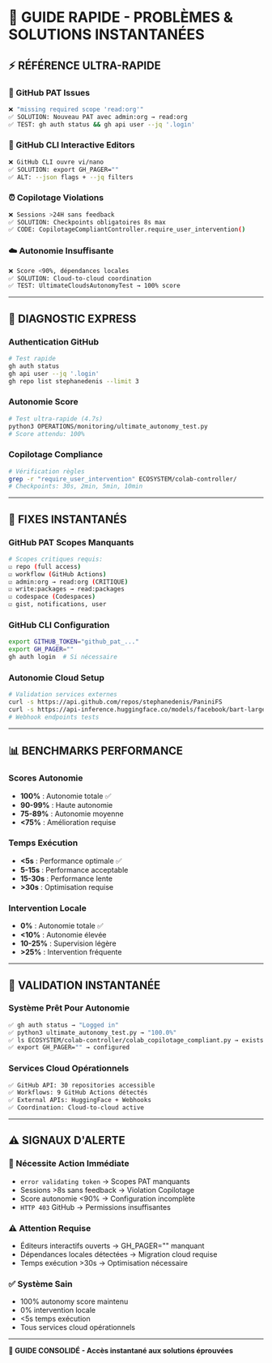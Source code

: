 # 🚨 GUIDE RAPIDE - PROBLÈMES & SOLUTIONS INSTANTANÉES

## ⚡ **RÉFÉRENCE ULTRA-RAPIDE**

### **🔐 GitHub PAT Issues**
```bash
❌ "missing required scope 'read:org'"
✅ SOLUTION: Nouveau PAT avec admin:org → read:org
✅ TEST: gh auth status && gh api user --jq '.login'
```

### **🔧 GitHub CLI Interactive Editors**
```bash
❌ GitHub CLI ouvre vi/nano
✅ SOLUTION: export GH_PAGER=""
✅ ALT: --json flags + --jq filters
```

### **⏰ Copilotage Violations**
```bash
❌ Sessions >24H sans feedback
✅ SOLUTION: Checkpoints obligatoires 8s max
✅ CODE: CopilotageCompliantController.require_user_intervention()
```

### **☁️ Autonomie Insuffisante**
```bash
❌ Score <90%, dépendances locales
✅ SOLUTION: Cloud-to-cloud coordination
✅ TEST: UltimateCloudsAutonomyTest → 100% score
```

---

## 🎯 **DIAGNOSTIC EXPRESS**

### **Authentication GitHub**
```bash
# Test rapide
gh auth status
gh api user --jq '.login'
gh repo list stephanedenis --limit 3
```

### **Autonomie Score**
```bash
# Test ultra-rapide (4.7s)
python3 OPERATIONS/monitoring/ultimate_autonomy_test.py
# Score attendu: 100%
```

### **Copilotage Compliance**
```bash
# Vérification règles
grep -r "require_user_intervention" ECOSYSTEM/colab-controller/
# Checkpoints: 30s, 2min, 5min, 10min
```

---

## 🔧 **FIXES INSTANTANÉS**

### **GitHub PAT Scopes Manquants**
```bash
# Scopes critiques requis:
☑️ repo (full access)
☑️ workflow (GitHub Actions)  
☑️ admin:org → read:org (CRITIQUE)
☑️ write:packages → read:packages
☑️ codespace (Codespaces)
☑️ gist, notifications, user
```

### **GitHub CLI Configuration**
```bash
export GITHUB_TOKEN="github_pat_..."
export GH_PAGER=""
gh auth login  # Si nécessaire
```

### **Autonomie Cloud Setup**
```bash
# Validation services externes
curl -s https://api.github.com/repos/stephanedenis/PaniniFS
curl -s https://api-inference.huggingface.co/models/facebook/bart-large-cnn
# Webhook endpoints tests
```

---

## 📊 **BENCHMARKS PERFORMANCE**

### **Scores Autonomie**
- **100%** : Autonomie totale ✅
- **90-99%** : Haute autonomie  
- **75-89%** : Autonomie moyenne
- **<75%** : Amélioration requise

### **Temps Exécution**
- **<5s** : Performance optimale ✅
- **5-15s** : Performance acceptable
- **15-30s** : Performance lente
- **>30s** : Optimisation requise

### **Intervention Locale**
- **0%** : Autonomie totale ✅
- **<10%** : Autonomie élevée
- **10-25%** : Supervision légère
- **>25%** : Intervention fréquente

---

## 🚀 **VALIDATION INSTANTANÉE**

### **Système Prêt Pour Autonomie**
```bash
✅ gh auth status → "Logged in"
✅ python3 ultimate_autonomy_test.py → "100.0%"
✅ ls ECOSYSTEM/colab-controller/colab_copilotage_compliant.py → exists
✅ export GH_PAGER="" → configured
```

### **Services Cloud Opérationnels**
```bash
✅ GitHub API: 30 repositories accessible
✅ Workflows: 9 GitHub Actions détectés
✅ External APIs: HuggingFace + Webhooks
✅ Coordination: Cloud-to-cloud active
```

---

## ⚠️ **SIGNAUX D'ALERTE**

### **🚨 Nécessite Action Immédiate**
- `error validating token` → Scopes PAT manquants
- Sessions >8s sans feedback → Violation Copilotage  
- Score autonomie <90% → Configuration incomplète
- `HTTP 403` GitHub → Permissions insuffisantes

### **⚠️ Attention Requise**  
- Éditeurs interactifs ouverts → GH_PAGER="" manquant
- Dépendances locales détectées → Migration cloud requise
- Temps exécution >30s → Optimisation nécessaire

### **✅ Système Sain**
- 100% autonomy score maintenu
- 0% intervention locale
- <5s temps exécution
- Tous services cloud opérationnels

---

**🧠 GUIDE CONSOLIDÉ - Accès instantané aux solutions éprouvées**

